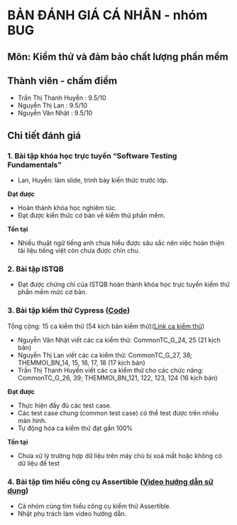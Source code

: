 # BẢN ĐÁNH GIÁ CÁ NHÂN - nhóm BUG
## Môn: Kiểm thử và đảm bảo chất lượng phần mềm
## Thành viên - chấm điểm
- Trần Thị Thanh Huyền : 9.5/10
- Nguyễn Thị Lan : 9.5/10
- Nguyễn Văn Nhật : 9.5/10

## Chi tiết đánh giá
### 1. Bài tập khóa học trực tuyến “Software Testing Fundamentals”
-	Lan, Huyền: làm slide, trình bày kiến thức trước lớp.

**Đạt được**
-	Hoàn thành khóa học nghiêm túc.
-	Đạt được kiến thức cơ bản về kiểm thử phần mềm.

**Tồn tại**
-	Nhiều thuật ngữ tiếng anh chưa hiểu được sâu sắc nên việc hoàn thiện tài liệu tiếng việt còn chưa được chỉn chu.

### 2. Bài tập ISTQB
-	Đạt được chứng chỉ của ISTQB hoàn thành khóa học trực tuyến kiểm thử phần mềm mức cơ bản.

### 3. Bài tập kiểm thử Cypress ([Code](https://github.com/truonganhhoang/int3117-2017/tree/4bcb5e7bfafc60954c92301d2ca7859b0d084246/BUG))

Tổng cộng: 15 ca kiểm thử (54 kịch bản kiểm thử)([Link ca kiểm thử](https://docs.google.com/spreadsheets/d/11RIgqDllbbqXd2xu8N1NyJkfWAnSRIqAox3P2OZD4DQ/edit#gid=726209424))
- Nguyễn Văn Nhật viết các ca kiểm thử: CommonTC_G_24, 25 (21 kịch bản)
- Nguyễn Thị Lan viết các ca kiểm thử: CommonTC_G_27, 38; THEMMOI_BN_14, 15, 16, 17, 18 (17 kịch bản)
- Trần Thị Thanh Huyền viết các ca kiểm thử cho các chức năng: CommonTC_G_26, 39; THEMMOI_BN_121, 122, 123, 124 (16 kịch bản)

**Đạt được**
-	Thực hiện đầy đủ các test case.
-	Các test case chung (common test case) có thể test được trên nhiều màn hình.
- Tự động hóa ca kiểm thử đạt gần 100%

**Tồn tại**
-	Chưa xử lý trường hợp dữ liệu trên máy chủ bị xoá mất hoặc không có dữ liệu để test

### 4. Bài tập tìm hiểu công cụ Assertible ([Video hướng dẫn sử dụng](https://www.youtube.com/watch?v=jDlbkc9ZFbk))
- Cả nhóm cùng tìm hiểu công cụ kiểm thử Assertible.
- Nhật phụ trách làm video hướng dẫn.
